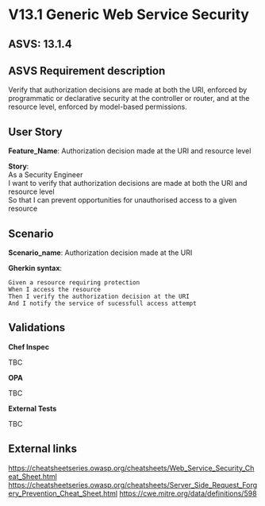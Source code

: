 # V13.1 Generic Web Service Security

## ASVS: 13.1.4

## ASVS Requirement description

Verify that authorization decisions are made at both the URI, enforced by 
programmatic or declarative security at the controller or router, and at the 
resource level, enforced by model-based permissions.

## User Story

**Feature_Name**: Authorization decision made at the URI and resource level

**Story**:\
As a Security Engineer\
I want to verify that authorization decisions are made at both the URI and resource level\
So that I can prevent opportunities for unauthorised access to a given resource

## Scenario

**Scenario_name**: Authorization decision made at the URI

**Gherkin syntax**:

```gherkin
Given a resource requiring protection
When I access the resource
Then I verify the authorization decision at the URI
And I notify the service of sucessfull access attempt
```


## Validations

**Chef Inspec**

TBC

**OPA**

TBC

**External Tests**

TBC

## External links

<https://cheatsheetseries.owasp.org/cheatsheets/Web_Service_Security_Cheat_Sheet.html>
<https://cheatsheetseries.owasp.org/cheatsheets/Server_Side_Request_Forgery_Prevention_Cheat_Sheet.html>
<https://cwe.mitre.org/data/definitions/598>
